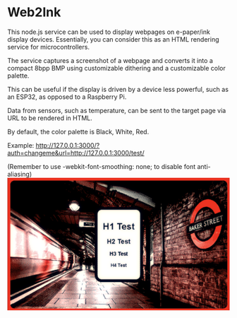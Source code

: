 # Web2Ink

This node.js service can be used to display webpages on e-paper/ink display devices.
Essentially, you can consider this as an HTML rendering service for microcontrollers.

The service captures a screenshot of a webpage and converts it into a compact 8bpp BMP using customizable dithering and a customizable color palette.

This can be useful if the display is driven by a device less powerful, such as an ESP32, as opposed to a Raspberry Pi.

Data from sensors, such as temperature, can be sent to the target page via URL to be rendered in HTML.



By default, the color palette is Black, White, Red.

Example:
http://127.0.0.1:3000/?auth=changeme&url=http://127.0.0.1:3000/test/

(Remember to use  -webkit-font-smoothing: none; to disable font anti-aliasing)
<img src="screen3.png">
